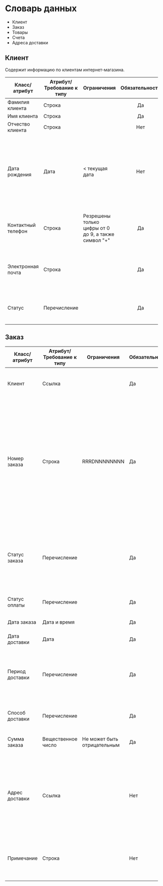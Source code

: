 # Словарь данных

* Клиент
* Заказ
* Товары
* Счета
* Адреса доставки



## Клиент

Содержит информацию по клиентам интернет-магазина.

|Класс/атрибут|Атрибут/Требование к типу|Ограничения|Обязательность|Примечание|
|--|--|--|:--:|--|
|Фамилия клиента|Строка||Да|Фамилия клиента|
|Имя клиента|Строка||Да|Имя клиента|
|Отчество клиента|Строка||Нет|Отчество клиента|
|Дата рождения|Дата| < текущая дата|Нет|Заполняется клиентом.<br>Используется для применения скидок ко дню рождения и для отправки поздравительных электронных открыток или сообщений на телефон|
|Контактный телефон|Строка|Резрешены только цифры от 0 до 9, а также символ "+"|Да|Номер телефона для связи с клиентом и отправки уведомлений/рассылок|
|Электронная почта|Строка||Да|Адрес электронной почты для связи с клиентом и отправки уведомлений/рассылок|
|Статус|Перечисление||Да|Статус клиента<br>Возможные значения: Активный, Заблокированный|

## Заказ
|Класс/атрибут|Атрибут/Требование к типу|Ограничения|Обязательность|Примечание|
|--|--|--|--|--|
|Клиент|Ссылка||Да|Ссылка на конкретного клиента в таблице "Клиенты"|
|Номер заказа|Строка|RRRDNNNNNNNN|Да|Номер заказа, где<br>RRR - номер региона, <br>D - Признак доставка (D) или самовывоз (S), <br>NNNNNNNN - порядковый номер заказа, если номер меньше 8-значного числа, то ведущие символы заполняются нулями. Пример 077D00000258|
|Статус заказа|Перечисление||Да|Возможные значения: Новый, Подтвержден, Оплачен, Собирается, Передан в доставку, Доставлен, Отменен, Возвращен|
|Статус оплаты|Перечисление||Да|Возможные значения: Да, Нет|
|Дата заказа|Дата и время||Да|Дата и время создания заказа|
|Дата доставки|Дата||Да|Дата доставки заказа клиенту|
|Период доставки|Перечисление||Да|Интервалы времени доставки заказа клиенту.<br>Выбирается из списка (отдельный справочник интервалов)|
|Способ доставки|Перечисление||Да|Возможные значения: Доставка, Самовывоз|
|Сумма заказа|Вещественное число|Не может быть отрицательным|Да|Стоимость заказа (с учетом доставки)|
|Адрес доставки|Ссылка||Нет|Если [Способ доставки] = "Самовывоз", то не заполняется<br>Для доставки указывается ссылка на конкретный адрес из списка адресов доставки клиента|
|Примечание|Строка||Нет|Любые специальные инструкции по заменам и/или доставке, связанные с заказом.|
